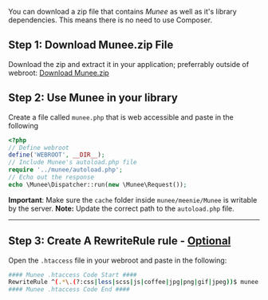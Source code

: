 You can download a zip file that contains *Munee* as well as it's library dependencies. This means there is no need to use Composer.

## Step 1: Download Munee.zip File

Download the zip and extract it in your application; preferrably outside of webroot: <a href="/download.php?filename=munee.zip" id="zipDownload" class="btn btn-success">Download Munee.zip</a>

## Step 2: Use Munee in your library</h2>

Create a file called `munee.php` that is web accessible and paste in the following

```php
<?php
// Define webroot
define('WEBROOT', __DIR__);
// Include Munee's autoload.php file
require '../munee/autoload.php';
// Echo out the response
echo \Munee\Dispatcher::run(new \Munee\Request());
```

**Important**: Make sure the `cache` folder inside `munee/meenie/Munee` is writable by the server.
**Note:** Update the correct path to the `autoload.php` file.
______

## Step 3: Create A RewriteRule rule - [Optional](/Tips_&_Tricks#no-htaccess)

Open the `.htaccess` file in your webroot and paste in the following:

```bash
#### Munee .htaccess Code Start ####
RewriteRule ^(.*\.(?:css|less|scss|js|coffee|jpg|png|gif|jpeg))$ munee.php?files=/$1 [L,QSA,NC]
#### Munee .htaccess Code End ####
```